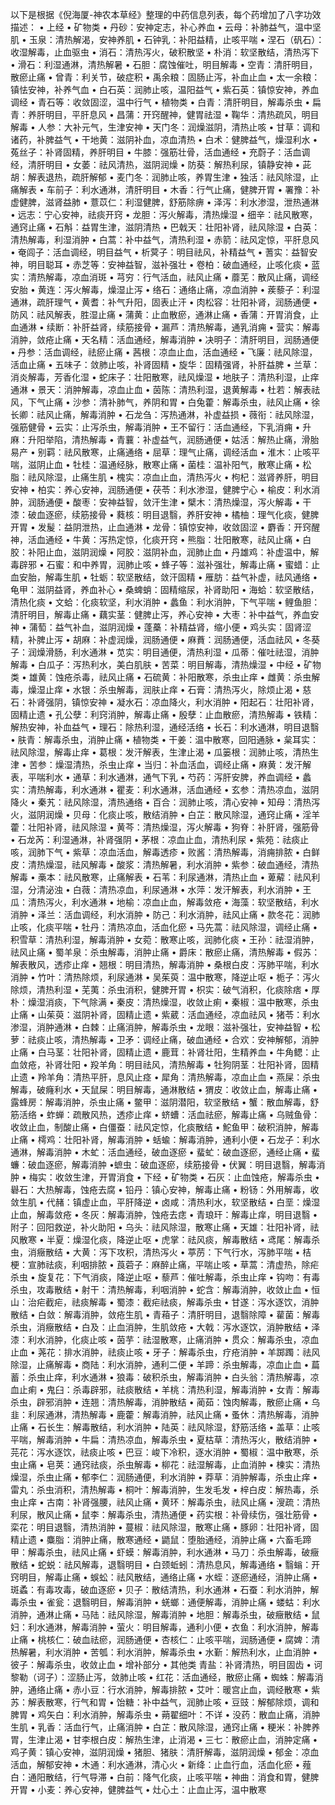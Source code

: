 以下是根据《倪海厦-神农本草经》整理的中药信息列表，每个药增加了八字功效描述：
• 上经
• 矿物类
• 丹砂：安神定志，补心养血
• 云母：补肺益气，温中坚肌
• 玉泉：清热解渴，安神养肌
• 石钟乳：补阳益精，止咳平喘
• 涅石（矾石）：收湿解毒，止血驱虫
• 消石：清热泻火，破积散坚
• 朴消：软坚散结，清热泻下
• 滑石：利湿通淋，清热解暑
• 石胆：腐蚀催吐，明目解毒
• 空青：清肝明目，散瘀止痛
• 曾青：利关节，破症积
• 禹余粮：固肠止泻，补血止血
• 太一余粮：镇怯安神，补养气血
• 白石英：润肺止咳，温阳益气
• 紫石英：镇惊安神，养血调经
• 青石等：收敛固涩，温中行气
• 植物类
• 白青：清肝明目，解毒杀虫
• 扁青：养肝明目，平肝息风
• 昌蒲：开窍醒神，健胃祛湿
• 鞠华：清热疏风，明目解毒
• 人参：大补元气，生津安神
• 天门冬：润燥滋阴，清热止咳
• 甘草：调和诸药，补脾益气
• 干地黄：滋阴补血，凉血清热
• 白术：健脾益气，燥湿利水
• 菟丝子：补肾固精，养肝明目
• 牛膝：强筋壮骨，活血通经
• 充蔚子：活血调经，清肝明目
• 女萎：祛风清热，滋阴润燥
• 防葵：解热利尿，镇静安神
• 茈胡：解表退热，疏肝解郁
• 麦门冬：润肺止咳，养胃生津
• 独活：祛风除湿，止痛解表
• 车前子：利水通淋，清肝明目
• 木香：行气止痛，健脾开胃
• 署豫：补虚健脾，滋肾益肺
• 薏苡仁：利湿健脾，舒筋除痹
• 泽泻：利水渗湿，泄热通淋
• 远志：宁心安神，祛痰开窍
• 龙胆：泻火解毒，清热燥湿
• 细辛：祛风散寒，通窍止痛
• 石斛：益胃生津，滋阴清热
• 巴戟天：壮阳补肾，祛风除湿
• 白英：清热解毒，利湿消肿
• 白蒿：补中益气，清热利湿
• 赤箭：祛风定惊，平肝息风
• 奄闾子：活血调经，明目益气
• 析蓂子：明目祛风，补精益气
• 蓍实：益智安神，明目聪耳
• 赤芝等：安神益智，滋补强壮
• 卷柏：破血通经，止咳化痰
• 蓝实：清热解毒，凉血消斑
• 芎穷：行气活血，祛风止痛
• 蘼芜：散风止痛，调经安胎
• 黄连：泻火解毒，燥湿止泻
• 络石：通络止痛，凉血消肿
• 蒺藜子：利湿通淋，疏肝理气
• 黄耆：补气升阳，固表止汗
• 肉松容：壮阳补肾，润肠通便
• 防风：祛风解表，胜湿止痛
• 蒲黄：止血散瘀，通淋止痛
• 香蒲：开胃消食，止血通淋
• 续断：补肝益肾，续筋接骨
• 漏芦：清热解毒，通乳消痈
• 营实：解毒消肿，敛疮止痛
• 天名精：活血通经，解毒消肿
• 决明子：清肝明目，润肠通便
• 丹参：活血调经，祛瘀止痛
• 茜根：凉血止血，活血通经
• 飞廉：祛风除湿，活血止痛
• 五味子：敛肺止咳，补肾固精
• 旋华：固精强肾，补肝益脾
• 兰草：消炎解毒，芳香化湿
• 蛇床子：壮阳散寒，祛风燥湿
• 地肤子：清热利湿，止痒通淋
• 景天：消肿解毒，凉血止血
• 茵陈：清热利湿，退黄解毒
• 杜若：解表祛风，下气止痛
• 沙参：清补肺气，养阴和胃
• 白兔藿：解毒杀虫，祛风止痛
• 徐长卿：祛风止痛，解毒消肿
• 石龙刍：泻热通淋，补虚益损
• 薇衔：祛风除湿，强筋健骨
• 云实：止泻杀虫，解毒消肿
• 王不留行：活血通经，下乳消痈
• 升麻：升阳举陷，清热解毒
• 青蘘：补虚益气，润肠通便
• 姑活：解热止痛，滑胎易产
• 别羁：祛风散寒，止痛通络
• 屈草：理气止痛，调经活血
• 淮木：止咳平喘，滋阴止血
• 牡桂：温通经脉，散寒止痛
• 菌桂：温补阳气，散寒止痛
• 松脂：祛风除湿，止痛生肌
• 槐实：凉血止血，清热泻火
• 枸杞：滋肾养肝，明目安神
• 柏实：养心安神，润肠通便
• 茯苓：利水渗湿，健脾宁心
• 榆皮：利水消肿，润肠通便
• 酸枣：安神益智，敛汗生津
• 檗木：清热燥湿，泻火解毒
• 干漆：破血逐瘀，续筋接骨
• 蕤核：明目退翳，养肝安神
• 橘柚：理气化痰，健脾开胃
• 发髲：益阴泄热，止血通淋
• 龙骨：镇惊安神，收敛固涩
• 麝香：开窍醒神，活血通经
• 牛黄：泻热定惊，化痰开窍
• 熊脂：壮阳散寒，祛风止痛
• 白胶：补阳止血，滋阴润燥
• 阿胶：滋阴补血，润肺止血
• 丹雄鸡：补虚温中，解毒辟邪
• 石蜜：和中养胃，润肺止咳
• 蜂子等：滋补强壮，解毒止痛
• 蜜蜡：止血安胎，解毒生肌
• 牡蛎：软坚散结，敛汗固精
• 雁肪：益气补虚，祛风通络
• 龟甲：滋阴益肾，养血补心
• 桑蜱蛸：固精缩尿，补肾助阳
• 海蛤：软坚散结，清热化痰
• 文蛤：化痰软坚，利水消肿
• 蠡鱼：利水消肿，下气平喘
• 鲤鱼胆：清肝明目，解毒止痛
• 藕实茎：健脾止泻，养心安神
• 大枣：补中益气，养血安神
• 蒲萄：益气补血，滋阴润燥
• 蓬蘽：补精益肾，缩小便
• 鸡头实：固肾涩精，补脾止泻
• 胡麻：补虚润燥，润肠通便
• 麻蕡：润肠通便，活血祛风
• 冬葵子：润燥滑肠，利水通淋
• 苋实：明目通便，清热利湿
• 瓜蒂：催吐祛湿，消肿解毒
• 白瓜子：泻热利水，美白肌肤
• 苦菜：明目解毒，清热燥湿
• 中经
• 矿物类
• 雄黄：蚀疮杀毒，祛风止痛
• 石硫黄：补阳散寒，杀虫止痒
• 雌黄：杀虫解毒，燥湿止痒
• 水银：杀虫解毒，润肤止痒
• 石膏：清热泻火，除烦止渴
• 慈石：补肾强阴，镇惊安神
• 凝水石：凉血降火，利水消肿
• 阳起石：壮阳补肾，固精止遗
• 孔公孽：利窍消肿，解毒止痛
• 殷孽：止血散瘀，清热解毒
• 铁精：解热安神，补血益气
• 理石：除热利湿，通经活络
• 长石：利水通淋，明目退翳
• 肤青：解毒杀虫，消肿止痛
• 植物类
• 干姜：温中散寒，回阳通脉
• 枲耳实：祛风除湿，解毒止痒
• 葛根：发汗解表，生津止渴
• 瓜篓根：润肺止咳，清热生津
• 苦参：燥湿清热，杀虫止痒
• 当归：补血活血，调经止痛
• 麻黄：发汗解表，平喘利水
• 通草：利水通淋，通气下乳
• 芍药：泻肝安脾，养血调经
• 蠡实：清热解毒，利水通淋
• 瞿麦：利水通淋，活血通经
• 玄参：清热凉血，滋阴降火
• 秦艽：祛风除湿，清热通络
• 百合：润肺止咳，清心安神
• 知母：清热泻火，滋阴润燥
• 贝母：化痰止咳，散结消肿
• 白芷：散风除湿，通窍止痛
• 淫羊藿：壮阳补肾，祛风除湿
• 黄芩：清热燥湿，泻火解毒
• 狗脊：补肝肾，强筋骨
• 石龙芮：利湿通淋，补肾强阴
• 茅根：凉血止血，清热利尿
• 紫苑：祛痰止咳，润肺下气
• 紫草：凉血活血，解毒透疹
• 败酱：清热解毒，消痈排脓
• 白鲜皮：清热燥湿，祛风解毒
• 酸浆：清热解暑，利水消肿
• 紫参：破血通经，清热解毒
• 槀本：祛风散寒，止痛解表
• 石苇：利尿通淋，清热止血
• 萆薢：祛风利湿，分清泌浊
• 白薇：清热凉血，利尿通淋
• 水萍：发汗解表，利水消肿
• 王瓜：清热泻火，利水通淋
• 地榆：凉血止血，解毒敛疮
• 海藻：软坚散结，利水消肿
• 泽兰：活血调经，利水消肿
• 防己：利水消肿，祛风止痛
• 款冬花：润肺止咳，化痰平喘
• 牡丹：清热凉血，活血化瘀
• 马先蒿：祛风除湿，调经止痛
• 积雪草：清热利湿，解毒消肿
• 女菀：散寒止咳，润肺化痰
• 王孙：祛湿消肿，祛风止痛
• 蜀羊泉：杀虫解毒，消肿止痛
• 爵床：散瘀止痛，清热解毒
• 假苏：解表散风，透疹止痒
• 翘根：明目清热，解毒消肿
• 桑根白皮：泻肺平喘，利水消肿
• 竹叶：清热除烦，利尿通淋
• 吴茱萸：温中散寒，降逆止呕
• 栀子：泻火除烦，清热利湿
• 芜荑：杀虫消积，健脾开胃
• 枳实：破气消积，化痰除痞
• 厚朴：燥湿消痰，下气除满
• 秦皮：清热燥湿，收敛止痢
• 秦椒：温中散寒，杀虫止痛
• 山茱萸：滋阴补肾，固精止遗
• 紫葳：活血通经，凉血祛风
• 猪苓：利水渗湿，消肿通淋
• 白棘：止痛消肿，解毒杀虫
• 龙眼：滋补强壮，安神益智
• 松萝：祛痰止咳，清热解毒
• 卫矛：调经止痛，破血通经
• 合欢：安神解郁，消肿止痛
• 白马茎：壮阳补肾，固精止遗
• 鹿茸：补肾壮阳，生精养血
• 牛角鳃：止血敛疮，补肾壮阳
• 羖羊角：明目祛风，清热解毒
• 牡狗阴茎：壮阳补肾，固精止遗
• 羚羊角：清热平肝，息风止痉
• 犀角：清热解毒，凉血止血
• 燕屎：杀虫解毒，破癃利水
• 天鼠屎：明目解毒，通淋散结
• 猬皮：收敛止血，解毒止痛
• 露蜂房：解毒消肿，杀虫止痛
• 鳖甲：滋阴潜阳，软坚散结
• 蟹：散血解毒，舒筋活络
• 蚱蝉：疏散风热，透疹止痒
• 蛴螬：活血祛瘀，解毒止痛
• 乌贼鱼骨：收敛止血，制酸止痛
• 白僵蚕：祛风定惊，化痰散结
• 鮀鱼甲：破积消肿，解毒止痛
• 樗鸡：壮阳补肾，解毒消肿
• 蛞蝓：解毒消肿，通利小便
• 石龙子：利水通淋，解毒消肿
• 木虻：活血通经，破血逐瘀
• 蜚虻：破血逐瘀，通经止痛
• 蜚蠊：破血逐瘀，解毒消肿
•蟅虫：破血逐瘀，续筋接骨
• 伏翼：明目退翳，解毒消肿
• 梅实：收敛生津，开胃消食
• 下经
• 矿物类
• 石灰：止血蚀疮，解毒杀虫
• 礜石：大热解毒，蚀疮去腐
• 铅丹：镇心安神，解毒止痛
• 粉钖：外用解毒，收敛生肌
• 代赭：镇虚止血，平肝降逆
• 卤咸：清热利水，软坚散结
• 白垩：燥湿止血，解毒敛疮
• 冬灰：解毒消肿，蚀疮去痣
• 青琅玕：解毒止痒，明目退翳
• 附子：回阳救逆，补火助阳
• 乌头：祛风除湿，散寒止痛
• 天雄：壮阳补肾，祛风散寒
• 半夏：燥湿化痰，降逆止呕
• 虎掌：祛风痰，解毒散结
• 鸢尾：解毒杀虫，消癥散结
• 大黄：泻下攻积，清热泻火
• 葶苈：下气行水，泻肺平喘
• 桔梗：宣肺祛痰，利咽排脓
• 莨菪子：麻醉止痛，平喘止咳
• 草蒿：清虚热，除疟杀虫
• 旋复花：下气消痰，降逆止呕
• 藜芦：催吐解毒，杀虫止痒
• 钩吻：有毒杀虫，攻毒散结
• 射干：清热解毒，利咽消肿
• 蛇含：解毒消肿，收敛止血
• 恒山：治疟截疟，祛痰解毒
• 蜀漆：截疟祛痰，解毒杀虫
• 甘遂：泻水逐饮，消肿散结
• 白敛：解毒消肿，敛疮生肌
• 青葙子：清肝明目，退翳除障
• 雚菌：解毒杀虫，消癥散结
• 白及：止血消肿，生肌敛疮
• 大戟：泻水逐饮，消肿散结
• 泽漆：利水消肿，化痰止咳
• 茵芋：祛湿散寒，止痛消肿
• 贯众：解毒杀虫，凉血止血
• 荛花：排水消肿，祛痰止咳
• 牙子：解毒杀虫，疗疮消肿
• 羊踯躅：祛风除湿，止痛解毒
• 商陆：利水消肿，通利二便
• 羊蹄：杀虫解毒，凉血止血
• 萹蓄：杀虫止痒，利水通淋
• 狼毒：破积杀虫，解毒消肿
• 白头翁：清热解毒，凉血止痢
• 鬼臼：杀毒辟邪，祛痰散结
• 羊桃：清热利湿，解毒消肿
• 女青：解毒杀虫，辟邪消肿
• 连翘：清热解毒，消肿散结
• 蔺茹：蚀肉解毒，散瘀止痛
• 乌韭：利尿通淋，清热解毒
• 鹿藿：解毒消肿，祛风止痛
• 蚤休：清热解毒，消肿止痛
• 石长生：解毒散结，利水消肿
• 陆英：祛风除湿，舒筋活络
• 盖草：止咳平喘，解毒消肿
• 牛扁：清热凉血，解毒杀虫
• 夏枯草：清热泻火，散结消肿
• 芫花：泻水逐饮，祛痰止咳
• 巴豆：峻下冷积，逐水消肿
• 蜀椒：温中散寒，杀虫止痛
• 皂荚：通窍祛痰，杀虫解毒
• 柳花：祛湿解毒，止血消肿
• 楝实：清热燥湿，杀虫止痛
• 郁李仁：润肠通便，利水消肿
• 莽草：消肿解毒，杀虫止痒
• 雷丸：杀虫消积，清热解毒
• 桐叶：解毒消肿，生发毛发
• 梓白皮：解热毒，杀虫止痒
• 古南：补肾强腰，祛风止痛
• 黄环：解毒杀虫，祛风止痛
• 溲疏：清热利尿，散风止痛
• 鼠李：解毒杀虫，清热通便
• 药实根：补骨续伤，强壮筋骨
• 栾花：明目退翳，清热消肿
• 蔓椒：祛风除湿，散寒止痛
• 豚卵：壮阳补肾，固精止遗
• 麋脂：消肿止痛，散寒通经
• 鼯鼠：堕胎通经，消肿止痛
• 六畜毛蹄甲：解毒杀虫，祛风止痛
• 虾蟆：解毒消肿，利水通淋
• 马刀：杀虫解毒，破癥散结
• 蛇蜕：祛风解毒，退翳明目
• 白颈蚯蚓：清热息风，解毒通络
• 翳螉：开窍明目，解毒止痛
• 蜈蚣：祛风散结，通络止痛
• 水蛭：逐瘀通经，消肿止痛
• 斑蟊：有毒攻毒，破血逐瘀
• 贝子：散结清热，利水通淋
• 石蚕：利水消肿，解毒杀虫
• 雀瓮：退翳明目，解毒消肿
• 蜣螂：通便解毒，消肿止痛
• 蝼蛄：利水消肿，通淋止痛
• 马陆：祛风除湿，解毒消肿
• 地胆：解毒杀虫，破癥散结
• 鼠妇：利水通淋，解毒消肿
• 萤火：明目解毒，通利小便
• 衣鱼：利水消肿，解毒止痛
• 桃核仁：破血祛瘀，润肠通便
• 杏核仁：止咳平喘，润肠通便
• 腐婢：清热解暑，利水消肿
• 苦瓠：利水消肿，解毒杀虫
• 水斳：解热利水，止血消肿
• 彼子：解毒杀虫，收敛止血
• 增补部分
• 其他类
青盐：补肾清热，明目固齿
• 诃黎勒（诃子）：涩肠止泻，敛肺止咳
• 红花：活血通经，散瘀止痛
• 蜘蛛：解毒消肿，通络止痛
• 赤小豆：行水消肿，解毒排脓
• 艾叶：暖宫止血，调经散寒
• 紫苏：解表散寒，行气和胃
• 饴糖：补中益气，润肺止咳
• 豆豉：解郁除烦，调和脾胃
• 鸡矢白：利水消肿，解毒杀虫
• 蒴翟细叶：不详
• 没药：散血止痛，消肿生肌
• 乳香：活血行气，止痛消肿
• 白芷：散风除湿，通窍止痛
• 粳米：补脾养胃，生津止渴
• 甘李根白皮：解热生津，止消渴
• 三七：散瘀止血，消肿定痛
• 鸡子黄：镇心安神，滋阴润燥
• 猪胆、猪肤：清肝解毒，滋阴润燥
• 郁金：凉血活血，解郁安神
• 木通：利水通淋，清心火
• 新绛：止血行血，活血化瘀
• 薤白：通阳散结，行气导滞
• 白前：降气化痰，止咳平喘
• 神曲：消食和胃，健脾开胃
• 小麦：养心安神，健脾益气
• 灶心土：止血止泻，温中散寒
